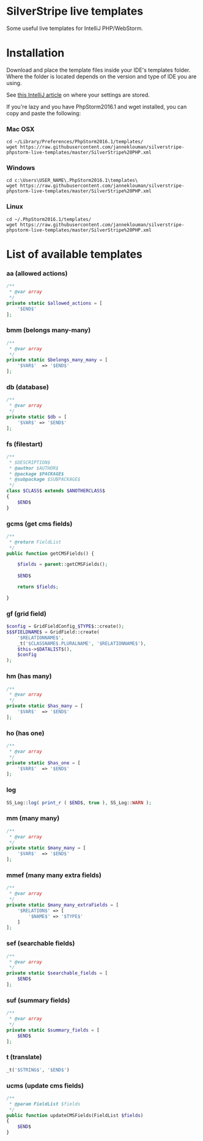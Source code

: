 # SilverStripe live templates
Some useful live templates for IntelliJ PHP/WebStorm. 

# Installation
Download and place the template files inside your IDE's templates folder. Where the folder is located depends on the version and type of IDE you are using. 

See [this IntelliJ article](https://intellij-support.jetbrains.com/hc/en-us/articles/206544519-Directories-used-by-the-IDE-to-store-settings-caches-plugins-and-logs) on where your settings are stored.


If you're lazy and you have PhpStorm2016.1 and wget installed, you can copy and paste the following:
### Mac OSX
````
cd ~/Library/Preferences/PhpStorm2016.1/templates/
wget https://raw.githubusercontent.com/janneklouman/silverstripe-phpstorm-live-templates/master/SilverStripe%20PHP.xml
````

### Windows
````
cd c:\Users\USER_NAME\.PhpStorm2016.1\templates\
wget https://raw.githubusercontent.com/janneklouman/silverstripe-phpstorm-live-templates/master/SilverStripe%20PHP.xml
````

### Linux
````
cd ~/.PhpStorm2016.1/templates/
wget https://raw.githubusercontent.com/janneklouman/silverstripe-phpstorm-live-templates/master/SilverStripe%20PHP.xml
````

# List of available templates
### aa (allowed actions)
````PHP
/**
 * @var array
 */
private static $allowed_actions = [
    '$END$'
];
````
### bmm (belongs many-many)
````PHP
/**
 * @var array
 */
private static $belongs_many_many = [
    '$VAR$'  => '$END$'
];
````
### db (database)
````PHP
/**
 * @var array
 */
private static $db = [
    '$VAR$' => '$END$'
];
````
### fs (filestart)
````PHP
/**
 * $DESCRIPTION$
 * @author $AUTHOR$
 * @package $PACKAGE$
 * @subpackage $SUBPACKAGE$
 */
class $CLASS$ extends $ANOTHERCLASS$
{
    $END$
}
````
### gcms (get cms fields)
````PHP
/**
 * @return FieldList
 */
public function getCMSFields() {

    $fields = parent::getCMSFields();
    
    $END$

    return $fields;

}
````
### gf (grid field)
````PHP
$config = GridFieldConfig_$TYPE$::create();
$$$FIELDNAME$ = GridField::create(
    '$RELATIONNAME$',
    _t('$CLASSNAME$.PLURALNAME', '$RELATIONNAME$'),
    $this->$DATALIST$(),
    $config
);
````
### hm (has many)
````PHP
/**
 * @var array
 */
private static $has_many = [
    '$VAR$'  => '$END$'
];
````
### ho (has one)
````PHP
/**
 * @var array
 */
private static $has_one = [
    '$VAR$'  => '$END$'
];
````
### log
````PHP
SS_Log::log( print_r ( $END$, true ), SS_Log::WARN );
````
### mm (many many)
````PHP
/**
 * @var array
 */
private static $many_many = [
    '$VAR$'  => '$END$'
];
````
### mmef (many many extra fields)
````PHP
/**
 * @var array
 */
private static $many_many_extraFields = [
    '$RELATION$' => [
        '$NAME$' => '$TYPE$'
    ]
];

````
### sef (searchable fields)
````PHP
/**
 * @var array
 */
private static $searchable_fields = [
    $END$
];
````
### suf (summary fields)
````PHP
/**
 * @var array
 */
private static $summary_fields = [
    $END$
];
````
### t (translate)
````PHP
_t('$STRING$', '$END$')
````
### ucms (update cms fields)
````PHP
/**
 * @param FieldList $fields
 */
public function updateCMSFields(FieldList $fields) 
{
    $END$
}
````
